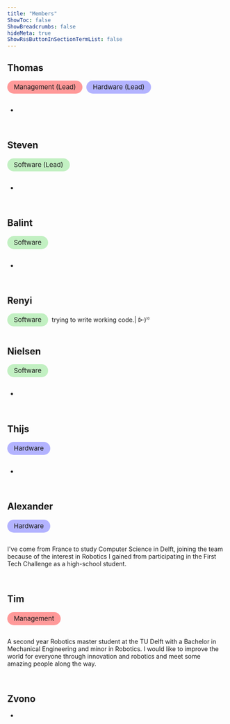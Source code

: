 ```yaml
---
title: "Members"
ShowToc: false
ShowBreadcrumbs: false
hideMeta: true
ShowRssButtonInSectionTermList: false
---
```


## Thomas

<div class="chip management">Management (Lead)</div> <div class="chip hardware">Hardware (Lead)</div>

-

<br>

## Steven

<div class="chip software">Software (Lead)</div>

-

<br>

## Balint

<div class="chip software">Software</div>

-

<br>

## Renyi

<div class="chip software">Software</div>
trying to write working code.| ᐕ)⁾⁾

<br>

## Nielsen

<div class="chip software">Software</div>

-

<br>

## Thijs

<div class="chip hardware">Hardware</div>

-

<br>

## Alexander

<div class="chip hardware">Hardware</div>

I've come from France to study Computer Science in Delft, joining the team because of the interest in Robotics I 
gained from participating in the First Tech Challenge as a high-school student.

<br>

## Tim

<div class="chip management">Management</div>

A second year Robotics master student at the TU Delft with a Bachelor in Mechanical Engineering and minor in 
Robotics. I would like to improve the world for everyone through innovation and robotics and meet some amazing 
people along the way.

<br>

## Zvono

-

<style>
.chip {
  display: inline-block;
  padding: 0 15px;
  height: 30px;
  font-size: 15px;
  line-height: 30px;
  border-radius: 15px;
  margin: 0 5px 15px 0;
}

.management {
  background-color: #ff9999;
}
.dark .management {
  background-color: #500000;
}
  
.software {
  background-color: #c2f0c2;
}
.dark .software {
  background-color: #145214;
}
  
.hardware {
  background-color: #b3b3ff;
}
.dark .hardware {
  background-color: #000080;
}
</style>
